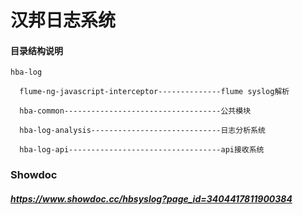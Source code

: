 # 汉邦日志系统
#### 目录结构说明
```
hba-log
    
  flume-ng-javascript-interceptor--------------flume syslog解析
   
  hba-common-----------------------------------公共模块
   
  hba-log-analysis-----------------------------日志分析系统
   
  hba-log-api----------------------------------api接收系统
```

### Showdoc
##### https://www.showdoc.cc/hbsyslog?page_id=3404417811900384